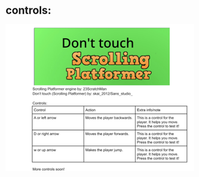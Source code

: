 # controls:

<img src = https://github.com/Skai-2012/controls/blob/main/A37552EC-2CF4-41FC-89A2-01D2ABE99AE3.jpeg>
